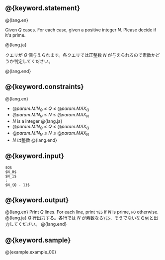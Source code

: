 ## @{keyword.statement}

@{lang.en}

Given $Q$ cases. For each case, given a positive integer $N$. Please decide if it's prime.

@{lang.ja}

クエリが $Q$ 個与えられます。各クエリでは正整数 $N$ が与えられるので素数かどうか判定してください。

@{lang.end}

## @{keyword.constraints}

@{lang.en}
- $@{param.MIN_Q} \leq Q \leq @{param.MAX_Q}$
- $@{param.MIN_N} \leq N \leq @{param.MAX_N}$
- $N$ is a integer
@{lang.ja}
- $@{param.MIN_Q} \leq Q \leq @{param.MAX_Q}$
- $@{param.MIN_N} \leq N \leq @{param.MAX_N}$
- $N$ は整数
@{lang.end}
## @{keyword.input}

```
$Q$
$N_0$
$N_1$
:
$N_{Q - 1}$
```

## @{keyword.output}

@{lang.en}
Print $Q$ lines. For each line, print `YES` if $N$ is prime, `NO` otherwise.
@{lang.ja}
$Q$ 行出力する。各行では $N$ が素数なら`YES`、そうでないなら`NO`と出力してください。
@{lang.end}


## @{keyword.sample}

@{example.example_00}
